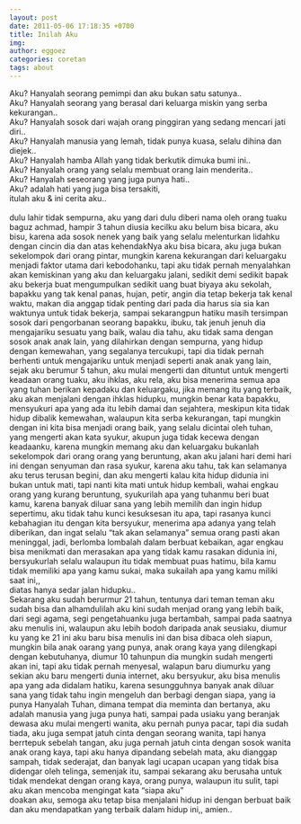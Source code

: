 ```yaml
---
layout: post
date: 2011-05-06 17:18:35 +0700
title: Inilah Aku
img: 
author: eggoez
categories: coretan
tags: about
---
```

<p>Aku? Hanyalah seorang pemimpi dan aku bukan satu satunya..<br>
Aku? Hanyalah seorang yang berasal dari keluarga miskin yang serba kekurangan..<br>
Aku? Hanyalah sosok dari wajah orang pinggiran yang sedang mencari jati diri..<br>
Aku? Hanyalah manusia yang lemah, tidak punya kuasa, selalu dihina dan diejek..<br>
Aku? Hanyalah hamba Allah yang tidak berkutik dimuka bumi ini..<br>
Aku? Hanyalah orang yang selalu membuat orang lain menderita..<br>
Aku? Hanyalah seseorang yang juga punya hati..<br>
Aku? adalah hati yang juga bisa tersakiti,<br>
itulah aku &amp; ini cerita aku..<br><span id="more-1572"></span><br>
dulu lahir tidak sempurna, aku yang dari dulu diberi nama oleh orang tuaku baguz achmad, hampir 3 tahun diusia kecilku aku belum bisa bicara, aku bisu, karena ada sosok nenek yang baik yang selalu melenturkan lidahku dengan cincin dia dan atas kehendakNya aku bisa bicara, aku juga bukan sekelompok dari orang pintar, mungkin karena kekurangan dari keluargaku menjadi faktor utama dari kebodohanku, tapi aku tidak pernah menyalahkan akan kemiskinan yang aku dan keluargaku jalani, sedikit demi sedikit bapak aku bekerja buat mengumpulkan sedikit uang buat biyaya aku sekolah, bapakku yang tak kenal panas, hujan, petir, angin dia tetap bekerja tak kenal waktu, makan dia anggap tidak penting dari pada dia harus sia sia kan waktunya untuk tidak bekerja, sampai sekarangpun hatiku masih tersimpan sosok dari pengorbanan seorang bapakku, ibuku, tak jenuh jenuh dia mengajariku sesuatu yang baik, walau dia tahu, aku tidak sama dengan sosok anak anak lain, yang dilahirkan dengan sempurna, yang hidup dengan kemewahan, yang segalanya tercukupi, tapi dia tidak pernah berhenti untuk mengajariku untuk menjadi seperti anak anak yang lain, sejak aku berumur 5 tahun, aku mulai mengerti dan dituntut untuk mengerti keadaan orang tuaku, aku ihklas, aku rela, aku bisa menerima semua apa yang tuhan berikan kepadaku dan keluargaku, jika memang itu yang terbaik, aku akan menjalani dengan ihklas hidupku, mungkin benar kata bapakku, mensyukuri apa yang ada itu lebih damai dan sejahtera, meskipun kita tidak hidup dibalik kemewahan, walaupun kita serba kekurangan, tapi mungkin dengan ini kita bisa menjadi orang baik, yang selalu dicintai oleh tuhan, yang mengerti akan kata syukur, akupun juga tidak kecewa dengan keadaanku, karena mungkin memang aku dan keluargaku bukanlah sekelompok dari orang orang yang beruntung, akan aku jalani hari demi hari ini dengan senyuman dan rasa syukur, karena aku tahu, tak kan selamanya aku terus terusan begini, dan aku mengerti kalau kita hidup didunia ini bukan untuk mati, tapi nanti kita mati untuk hidup kembali, wahai engkau orang yang kurang beruntung, syukurilah apa yang tuhanmu beri buat kamu, karena banyak diluar sana yang lebih memilih dan ingin hidup sepertimu, aku tidak tahu kunci kesuksesan itu apa, tapi rasanya kunci kebahagian itu dengan kita bersyukur, menerima apa adanya yang telah diberikan, dan ingat selalu “tak akan selamanya” semua orang pasti akan meninggal, jadi, berlomba lombalah dalam berbuat kebaikan, agar engkau bisa menikmati dan merasakan apa yang tidak kamu rasakan didunia ini, bersyukurlah selalu walaupun itu tidak membuat puas hatimu, bila kamu tidak memiliki apa yang kamu sukai, maka sukailah apa yang kamu miliki saat ini,,<br>
diatas hanya sedar jalan hidupku..<br>
Sekarang aku sudah berurmur 21 tahun, tentunya dari teman teman aku sudah bisa dan alhamdulilah aku kini sudah menjad orang yang lebih baik, dari segi agama, segi pengetahuanku juga bertambah, sampai pada saatnya aku menulis ini, walaupun aku lebih bodoh daripada anak seusiaku, diumur ku yang ke 21 ini aku baru bisa menulis ini dan bisa dibaca oleh siapun, mungkin bila anak oarang yang punya, anak orang kaya yang dilengkapi dengan kebutuhanya, diumur 10 tahunpun dia mungkin sudah mengerti akan ini, tapi aku tidak pernah menyesal, walapun baru diumurku yang sekian aku baru mengerti dunia internet, aku bersyukur, aku bisa menulis apa yang ada didalam hatiku, karena sesungguhnya banyak anak diluar sana yang tidak tahu ingin mengeluh dan berbagi dengan siapa, yang ia punya Hanyalah Tuhan, dimana tempat dia meminta dan bertanya, aku adalah manusia yang juga punya hati, sampai pada usiaku yang beranjak dewasa aku mulai mengerti wanita, aku pernah punya pacar, tapi dia sudah tiada, aku juga sempat jatuh cinta dengan seorang wanita, tapi hanya berrtepuk sebelah tangan, aku juga pernah jatuh cinta dengan sosok wanita anak orang kaya, tapi aku hanya dipandang sebelah mata, aku dianggap sampah, tidak sederajat, dan banyak lagi ucapan ucapan yang tidak bisa didengar oleh telinga, semenjak itu, sampai sekarang aku berusaha untuk tidak mendekat dengan orang kaya, orang punya, walaupun itu sulit, tapi aku akan mencoba mengingat kata “siapa aku”<br>
doakan aku, semoga aku tetap bisa menjalani hidup ini dengan berbuat baik dan aku mendapatkan yang terbaik dalam hidup ini,, amien..</p>